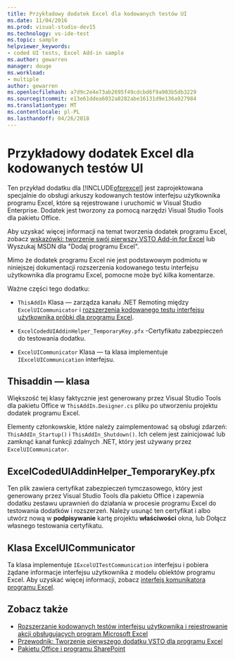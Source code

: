 ```yaml
---
title: Przykładowy dodatek Excel dla kodowanych testów UI
ms.date: 11/04/2016
ms.prod: visual-studio-dev15
ms.technology: vs-ide-test
ms.topic: sample
helpviewer_keywords:
- coded UI tests, Excel Add-in sample
ms.author: gewarren
manager: douge
ms.workload:
- multiple
author: gewarren
ms.openlocfilehash: a7d9c2e4e73ab2695f49cdcbd6f9a903b5db3229
ms.sourcegitcommit: e13e61ddea6032a8282abe16131d9e136a927984
ms.translationtype: MT
ms.contentlocale: pl-PL
ms.lasthandoff: 04/26/2018
---
```

# <a name="sample-excel-add-in-for-coded-ui-testing"></a>Przykładowy dodatek Excel dla kodowanych testów UI
Ten przykład dodatku dla [!INCLUDE[ofprexcel](../test/includes/ofprexcel_md.md)] jest zaprojektowana specjalnie do obsługi arkuszy kodowanych testów interfejsu użytkownika programu Excel, które są rejestrowane i uruchomić w Visual Studio Enterprise. Dodatek jest tworzony za pomocą narzędzi Visual Studio Tools dla pakietu Office.

 Aby uzyskać więcej informacji na temat tworzenia dodatek programu Excel, zobacz [wskazówki: tworzenie swój pierwszy VSTO Add-in for Excel](http://msdn.microsoft.com/Library/a855e2be-3ecf-4112-a7f5-ec0f7fad3b5f) lub Wyszukaj MSDN dla "Dodaj programu Excel".

 Mimo że dodatek programu Excel nie jest podstawowym podmiotu w niniejszej dokumentacji rozszerzenia kodowanego testu interfejsu użytkownika dla programu Excel, pomocne może być kilka komentarze.

 Ważne części tego dodatku:

-   `ThisAddIn`  Klasa — zarządza kanału .NET Remoting między `ExcelUICommunicator` i [rozszerzenia kodowanego testu interfejsu użytkownika próbki dla programu Excel](../test/sample-coded-ui-test-extension-for-excel.md).

-   `ExcelCodedUIAddinHelper_TemporaryKey.pfx`  -Certyfikatu zabezpieczeń do testowania dodatku.

-   `ExcelUICommunicator`  Klasa — ta klasa implementuje `IExcelUICommunication` interfejsu.

## <a name="thisaddin-class"></a>Thisaddin — klasa
 Większość tej klasy faktycznie jest generowany przez Visual Studio Tools dla pakietu Office w `ThisAddIn.Designer.cs` pliku po utworzeniu projektu dodatek programu Excel.

 Elementy członkowskie, które należy zaimplementować są obsługi zdarzeń: `ThisAddIn_Startup()` i `ThisAddIn_Shutdown()`. Ich celem jest zainicjować lub zamknąć kanał funkcji zdalnych .NET, który jest używany przez `ExcelUICommunicator`.

## <a name="excelcodeduiaddinhelpertemporarykeypfx"></a>ExcelCodedUIAddinHelper_TemporaryKey.pfx
 Ten plik zawiera certyfikat zabezpieczeń tymczasowego, który jest generowany przez Visual Studio Tools dla pakietu Office i zapewnia dodatku zestawu uprawnień do działania w procesie programu Excel do testowania dodatków i rozszerzeń. Należy usunąć ten certyfikat i albo utwórz nową w **podpisywanie** kartę projektu **właściwości** okna, lub Dołącz własnego testowania certyfikatu.

## <a name="exceluicommunicator-class"></a>Klasa ExcelUICommunicator
 Ta klasa implementuje `IExcelUITestCommunication` interfejsu i pobiera żądane informacje interfejsu użytkownika z modelu obiektów programu Excel. Aby uzyskać więcej informacji, zobacz [interfejs komunikatora programu Excel](../test/sample-excel-communicator-interface.md).

## <a name="see-also"></a>Zobacz także

- [Rozszerzanie kodowanych testów interfejsu użytkownika i rejestrowanie akcji obsługujących program Microsoft Excel](../test/extending-coded-ui-tests-and-action-recordings-to-support-microsoft-excel.md)
- [Przewodnik: Tworzenie pierwszego dodatku VSTO dla programu Excel](http://msdn.microsoft.com/Library/a855e2be-3ecf-4112-a7f5-ec0f7fad3b5f)
- [Pakietu Office i programu SharePoint](/office-dev/office-dev/office-and-sharepoint-development-in-visual-studio)
